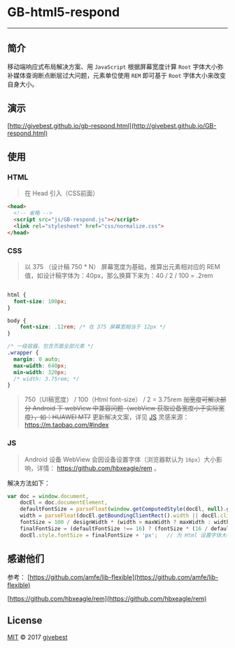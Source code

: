 # GB-html5-respond
----

## 简介

移动端响应式布局解决方案、用 `JavaScript` 根据屏幕宽度计算 `Root` 字体大小弥补媒体查询断点断层过大问题，元素单位使用 `REM` 即可基于 `Root` 字体大小来改变自身大小。


## 演示

[http://givebest.github.io/gb-respond.html](http://givebest.github.io/GB-respond.html)

## 使用

###  HTML

> 在 Head 引入（CSS前面）

```html	
<head>
  <!-- 省略 -->
  <script src="js/GB-respond.js"></script>
  <link rel="stylesheet" href="css/normalize.css">
</head>
```

### CSS

> 以 375 （设计稿 750 * N） 屏幕宽度为基础，推算出元素相对应的 REM 值，如设计稿字体为：40px，那么换算下来为：40 / 2 / 100 = .2rem

```css

html {
  font-size: 100px;
}

body {
	font-size: .12rem; /* 在 375 屏幕宽相当于 12px */
}

/* 一级容器，包含页面全部元素 */
.wrapper {
  margin: 0 auto;
  max-width: 640px;
  min-width: 320px;
  /* width: 3.75rem; */ 
}
```
> 750（UI稿宽度） / 100（Html font-size） / 2 = 3.75rem
>  ~~加宽度可解决部分 Android 下 webView 中兼容问题（webView 获取设备宽度小于实际宽度），如：HUAWEI MT7~~ 更新解决文案，详见 [JS](#js)
>  灵感来源：https://m.taobao.com/#index

### JS

> Android 设备 WebView 会因设备设置字体（浏览器默认为 `16px`）大小影响，详情： https://github.com/hbxeagle/rem 。

解决方法如下：

```javascript
var doc = window.document,
    docEl = doc.documentElement,
    defaultFontSize = parseFloat(window.getComputedStyle(docEl, null).getPropertyValue('font-size') || 16),  // 获取 WebView 默认字体大小
    width = parseFloat(docEl.getBoundingClientRect().width || docEl.clientWidth),
    fontSize = 100 / designWidth * (width > maxWidth ? maxWidth : width),
    finalFontSize = (defaultFontSize !== 16) ? (fontSize * (16 / defaultFontSize)) : fontSize;  // WebView 默认字体大小不等于 16px 即设备设置改变了默认字体大小，进行换算正确的大小
    docEl.style.fontSize = finalFontSize + 'px';   // 为 Html 设置字体大小
```

## 感谢他们

参考： [https://github.com/amfe/lib-flexible](https://github.com/amfe/lib-flexible)       

 [https://github.com/hbxeagle/rem](https://github.com/hbxeagle/rem) 



## License

[MIT](./LICENSE) © 2017 [givebest](https://github.com/givebest)

 
